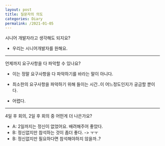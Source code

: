 ```yaml
---
layout: post
title: 질문자의 의도
categories: Diary
permalink: /2021-01-05
---
```


시니어 개발자라고 생각해도 되지요?

- 우리는 시니어개발자를 원해요.

---

언제까지 요구사항을 다 파악할 수 있나요?

- 이는 정말 요구사항을 다 파악하기를 바라는 말이 아니다.

- 최소한의 요구사항을 파악하기 위해 들이는 시간..이 어느정도인지가 궁금할 뿐이다.

- 어렵다.

---

4일 후 회의, 2일 후 회의 중 어떤게 더 나은가요?

- A: 2일까지는 정신이 없었어요. 배려해주어 좋았다.
- B: 정신없지만 참석하는 것이 좀더 좋다. -> ㅜㅜ
- B: 정신없지만 필요하다면 참석해야하지 않을까..?

